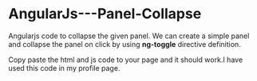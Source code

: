 # AngularJs---Panel-Collapse
Angularjs code to collapse the given panel. 
We can create a simple panel and collapse the panel on click by using <b> ng-toggle</b> directive definition. 
<p> Copy paste the html and js code to your page and it should work.I have used this code in my profile page. </p>
